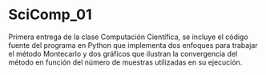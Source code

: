 # SciComp_01


Primera entrega de la clase Computación Científica, se incluye el código fuente del programa en Python que implementa dos enfoques para trabajar el método Montecarlo y dos gráficos que ilustran la convergencia del método en función del número de muestras utilizadas en su ejecución.
